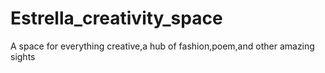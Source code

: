 # Estrella_creativity_space
A space for everything creative,a hub of fashion,poem,and other amazing sights
